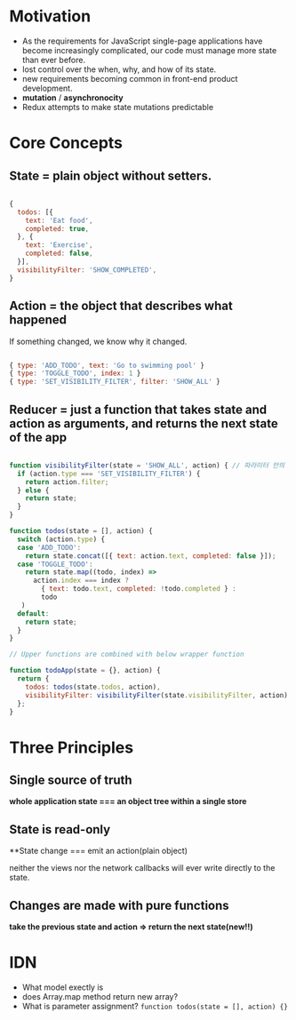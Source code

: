 # Motivation

- As the requirements for JavaScript single-page applications have become increasingly complicated, our code must manage more state than ever before. 
- lost control over the when, why, and how of its state.
- new requirements becoming common in front-end product development.
- **mutation** / **asynchronocity**
- Redux attempts to make state mutations predictable

# Core Concepts

## State = plain object without setters.

```js

{
  todos: [{
    text: 'Eat food',
    completed: true,
  }, {
    text: 'Exercise',
    completed: false,
  }],
  visibilityFilter: 'SHOW_COMPLETED',
}

```

## Action = the object that describes what happened

If something changed, we know why it changed.

```js

{ type: 'ADD_TODO', text: 'Go to swimming pool' }
{ type: 'TOGGLE_TODO', index: 1 }
{ type: 'SET_VISIBILITY_FILTER', filter: 'SHOW_ALL' }

```

## Reducer = just a function that takes state and action as arguments, and returns the next state of the app

```js

function visibilityFilter(state = 'SHOW_ALL', action) { // 파라미터 안의 할당이 뭘까?
  if (action.type === 'SET_VISIBILITY_FILTER') {
    return action.filter;
  } else {
    return state;
  }
}

function todos(state = [], action) {
  switch (action.type) {
  case 'ADD_TODO':
    return state.concat([{ text: action.text, completed: false }]);
  case 'TOGGLE_TODO':
    return state.map((todo, index) =>
      action.index === index ?
        { text: todo.text, completed: !todo.completed } :
        todo
   )
  default:
    return state;
  }
}

// Upper functions are combined with below wrapper function

function todoApp(state = {}, action) {
  return {
    todos: todos(state.todos, action),
    visibilityFilter: visibilityFilter(state.visibilityFilter, action)
  };
}

```

# Three Principles

## Single source of truth

**whole application state === an object tree within a single store**

## State is read-only

**State change === emit an action(plain object)

neither the views nor the network callbacks will ever write directly to the state.

## Changes are made with pure functions

**take the previous state and action => return the next state(new!!)**

# IDN
- What model exectly is
- does Array.map method return new array?
- What is parameter assignment? `function todos(state = [], action) {}`